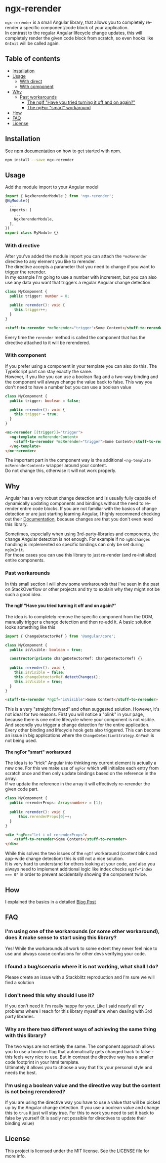 # ngx-rerender
`ngx-rerender` is a small Angular library, that allows you to completely re-render a specific component/code block of your application.  
In contrast to the regular Angular lifecycle change updates, this will completely render the given code block from scratch, so even hooks like `OnInit` will be called again. 

## Table of contents
* [Installation](#installation)
* [Usage](#usage)
  * [With direct](#with-directive)
  * [With component](#with-component)
* [Why](#why)
  * [Past workarounds](#past-workarounds)
    * [The ngIf "Have you tried turning it off and on again?"](#the-ngif-have-you-tried-turning-it-off-and-on-again)
    * [The ngFor "smart" workaround](#the-ngfor-smart-workaround)
* [How](#how)
* [FAQ](#faq)
* [License](#license)

## Installation
See [npm documentation](https://docs.npmjs.com/) on how to get started with npm.
```bash
npm install --save ngx-rerender
```

## Usage

Add the module import to your Angular model
````typescript
import { NgxRerenderModule } from 'ngx-rerender';
@NgModule({
  ...
  imports: [
    ...
    NgxRerenderModule,
  ],
})
export class MyModule {}
````

### With directive
After you've added the module import you can attach the `*mcRerender` directive to any element you like to rerender.  
The directive accepts a parameter that you need to change if you want to trigger the rerender.  
In my example I'm going to use a  number with increment, but you can also use any data you want that triggers a regular Angular change detection.
```typescript
class MyComponent {
  public trigger: number = 0;

  public rerender(): void {
    this.trigger++;
  }
}
```
````html
<stuff-to-rerender *mcRerender="trigger">Some Content</stuff-to-rerender>
````
Every time the `rerender` method is called the component that has the directive attached to it will be rerendered.

### With component
If you prefer using a component in your template you can also do this. The TypeScript part can stay exactly the same.  
However, if you like you can use a boolean flag and a two-way binding and the component will always change the value back to false.
This way you don't need to have a number but you can use a boolean value
```typescript
class MyComponent {
  public trigger: boolean = false;

  public rerender(): void {
    this.trigger = true;
  }
}
```
```html
<mc-rerender [(trigger)]="trigger">
  <ng-template mcRerenderContent>
    <stuff-to-rerender *mcRerender="trigger">Some Content</stuff-to-rerender>
  </ng-template>
</mc-rerender>
```
The important part in the component way is the additional `<ng-template mcRerenderContent>` wrapper around your content.  
Do not change this, otherwise it will not work properly.

## Why
Angular has a very robust change detection and is usually fully capable of dynamically updating components and bindings without the need to re-render entire code blocks. 
If you are not familiar with the basics of change detection or are just starting learning Angular, I highly recommend checking out their [Documentation](https://angular.io/guide/lifecycle-hooks#lifecycle-event-sequence),
because changes are that you don't even need this library.

Sometimes, especially when using 3rd-party-libraries and components, the change Angular detection is not enough. For example if no `ngOnChanges` handling is implemented so specific bindings can only be set during `ngOnInit`.  
For those cases you can use this library to just re-render (and re-initialize) entire components.

### Past workarounds
In this small section I will show some workarounds that I've seen in the past on StackOverflow or other projects and try to explain why they might not be such a good idea.

#### The ngIf "Have you tried turning it off and on again?"
The idea is to completely remove the specific component from the DOM, manually trigger a change detection and then re-add it. A basic solution looks something like this

```typescript
import { ChangeDetectorRef } from '@angular/core';

class MyComponent {
  public isVisible: boolean = true;

  constructor(private changeDetectorRef: ChangeDetectorRef) {}
  
  public rerender(): void {
    this.isVisible = false;
    this.changeDetectorRef.detectChanges();
    this.isVisible = true;
  }
}
```
````html
<stuff-to-rerender *ngIf="isVisible">Some Content</stuff-to-rerender>
````

This is a very "straight forward" and often suggested solution. However, it's not ideal for two reasons. First you will notice a "blink" in your page, because there is one entire lifecycle where your component is not visible.  
And secondly you trigger a change detection for the entire application. Every other binding and lifecycle hook gets also triggered. This can become an issue in big applications where the `ChangeDetectionStrategy.OnPush` is not being used.

#### The ngFor "smart" workaround
The idea is to "trick" Angular into thinking my current element is actually a new one. For this we make use of `ngFor` which will initialize each entry from scratch once and then only update bindings based on the reference in the array.  
If we update the reference in the array it will effectively re-rerender the given code part.
```typescript
class MyComponent {
  public rerenderProps: Array<number> = [1];
  
  public rerender(): void {
      this.rerenderProps[0]++;
  }
}
```
````html
<div *ngFor="let i of rerenderProps">
    <stuff-to-rerender>Some Content</stuff-to-rerender>
</div>
````

While this solves the two issues of the `ngIf` workaround (content blink and app-wide change detection) this is still not a nice solution.  
It is very hard to understand for others looking at your code, and also you always need to implement additional logic like index checks `ngIf="index === 0"` in order to prevent accidentally showing the component twice.

## How
I explained the basics in a detailed [Blog Post](https://developapa.com/add-my-link-here)

## FAQ

### I'm using one of the workarounds (or some other workaround), does it make sense to start using this library?
Yes! While the workarounds all work to some extent they never feel nice to use and always cause confusions for other devs verifying your code.

### I found a bug/scenario where it is not working, what shall I do?
Please create an issue with a Stackblitz reproduction and I'm sure we will find a solution

### I don't need this why should I use it?
If you don't need it I'm really happy for your. Like I said nearly all my problems where I reach for this library myself are when dealing with 3rd party libraries.

### Why are there two different ways of achieving the same thing with this library?
The two ways are not entirely the same. The component approach allows you to use a boolean flag that automatically gets changed back to false - this feels very nice to use. 
But in contrast the directive way has a smaller code footprint in your html template.  
Ultimately it allows you to choose a way that fits your personal style and needs the best.

### I'm using a boolean value and the directive way but the content is not being rerendered?
If you are using the directive way you have to use a value that will be picked up by the Angular change detection. 
If you use a boolean value and change this to `true` it just will stay true. For this to work you need to set it back to false by yourself 
(It is sadly not possible for directives to update their binding value)

## License
This project is licensed under the MIT license. See the LICENSE file for more info.
